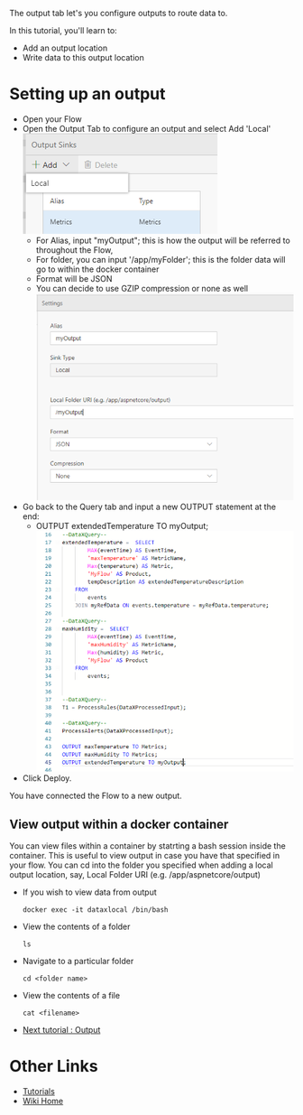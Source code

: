 The output tab let's you configure outputs to route data to.

In this tutorial, you'll learn to:
 - Add an output location
 - Write data to this output location

# Setting up an output
 - Open your Flow
 - Open the Output Tab to configure an output and select Add 'Local' <br/>
 ![New output](./tutorials/images/outputaddlocal.PNG)
   - For Alias, input "myOutput"; this is how the output will be referred to throughout the Flow, 
   - For folder, you can input '/app/myFolder'; this is the folder data will go to within the docker container
   - Format will be JSON
   - You can decide to use GZIP compression or none as well <br/>
 ![New output](./tutorials/images/outputaddlocalinfo.PNG)
 - Go back to the Query tab and input a new OUTPUT statement at the end: <br/>
    - OUTPUT extendedTemperature TO myOutput;
 ![New output](./tutorials/images/outputquery.PNG)
 - Click Deploy.  

You have connected the Flow to a new output.  

## View output within a docker container
You can view files within a container by statrting a bash session inside the container.  This is useful to view output in case you have that specified in your flow. You can cd into the folder you specified when adding a local output location, say, Local Folder URI (e.g. /app/aspnetcore/output)
 - If you wish to view data from output
   ```
   docker exec -it dataxlocal /bin/bash
   ```
  - View the contents of a folder
    ```
    ls
    ```
  - Navigate to a particular folder
    ```
    cd <folder name>
    ```
  - View the contents of a file
    ```
    cat <filename>
    ```
* [Next tutorial : Output](https://github.com/Microsoft/data-accelerator/wiki/Local-Tutorial-5-Adding-SQL-to-your-flow-and-outputs-to-Metrics-dashboard)

# Other Links
* [Tutorials](Tutorials)
* [Wiki Home](Home) 